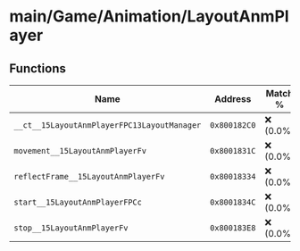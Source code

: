 # main/Game/Animation/LayoutAnmPlayer

## Functions

| Name | Address | Match % |
|------|---------|---------|
| `__ct__15LayoutAnmPlayerFPC13LayoutManager` | `0x800182C0` | :x: (0.0%) |
| `movement__15LayoutAnmPlayerFv` | `0x8001831C` | :x: (0.0%) |
| `reflectFrame__15LayoutAnmPlayerFv` | `0x80018334` | :x: (0.0%) |
| `start__15LayoutAnmPlayerFPCc` | `0x8001834C` | :x: (0.0%) |
| `stop__15LayoutAnmPlayerFv` | `0x800183E8` | :x: (0.0%) |